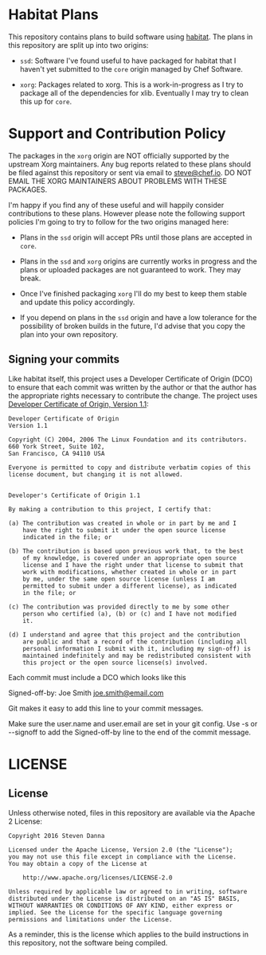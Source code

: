 # Habitat Plans

This repository contains plans to build software using
[habitat](https://www.habitat.sh/).  The plans in this repository are
split up into two origins:

- `ssd`: Software I've found useful to have packaged for habitat that
  I haven't yet submitted to the `core` origin managed by Chef
  Software.

- `xorg`: Packages related to xorg. This is a work-in-progress as I
  try to package all of the dependencies for xlib. Eventually I may
  try to clean this up for `core`.

# Support and Contribution Policy

The packages in the `xorg` origin are NOT officially supported by the
upstream Xorg maintainers. Any bug reports related to these plans
should be filed against this repository or sent via email to
steve@chef.io.  DO NOT EMAIL THE XORG MAINTAINERS ABOUT PROBLEMS WITH
THESE PACKAGES.

I'm happy if you find any of these useful and will happily consider
contributions to these plans. However please note the following
support policies I'm going to try to follow for the two origins
managed here:

- Plans in the `ssd` origin will accept PRs until those plans are
  accepted in `core`.

- Plans in the `ssd` and `xorg` origins are currently works in
  progress and the plans or uploaded packages are not guaranteed to
  work.  They may break.

- Once I've finished packaging `xorg` I'll do my best to keep them
  stable and update this policy accordingly.

- If you depend on plans in the `ssd` origin and have a low tolerance
  for the possibility of broken builds in the future, I'd advise that
  you copy the plan into your own repository.

## Signing your commits

Like habitat itself, this project uses a Developer Certificate of
Origin (DCO) to ensure that each commit was written by the author or
that the author has the appropriate rights necessary to contribute the
change. The project uses [Developer Certificate of Origin, Version 1.1](http://developercertificate.org/):

```
Developer Certificate of Origin
Version 1.1

Copyright (C) 2004, 2006 The Linux Foundation and its contributors.
660 York Street, Suite 102,
San Francisco, CA 94110 USA

Everyone is permitted to copy and distribute verbatim copies of this
license document, but changing it is not allowed.


Developer's Certificate of Origin 1.1

By making a contribution to this project, I certify that:

(a) The contribution was created in whole or in part by me and I
    have the right to submit it under the open source license
    indicated in the file; or

(b) The contribution is based upon previous work that, to the best
    of my knowledge, is covered under an appropriate open source
    license and I have the right under that license to submit that
    work with modifications, whether created in whole or in part
    by me, under the same open source license (unless I am
    permitted to submit under a different license), as indicated
    in the file; or

(c) The contribution was provided directly to me by some other
    person who certified (a), (b) or (c) and I have not modified
    it.

(d) I understand and agree that this project and the contribution
    are public and that a record of the contribution (including all
    personal information I submit with it, including my sign-off) is
    maintained indefinitely and may be redistributed consistent with
    this project or the open source license(s) involved.
```

Each commit must include a DCO which looks like this

Signed-off-by: Joe Smith <joe.smith@email.com>

Git makes it easy to add this line to your commit messages.

Make sure the user.name and user.email are set in your git config.
Use -s or --signoff to add the Signed-off-by line to the end of the
commit message.

# LICENSE

## License

Unless otherwise noted, files in this repository are available via the
Apache 2 License:

```
Copyright 2016 Steven Danna

Licensed under the Apache License, Version 2.0 (the "License");
you may not use this file except in compliance with the License.
You may obtain a copy of the License at

    http://www.apache.org/licenses/LICENSE-2.0

Unless required by applicable law or agreed to in writing, software
distributed under the License is distributed on an "AS IS" BASIS,
WITHOUT WARRANTIES OR CONDITIONS OF ANY KIND, either express or
implied. See the License for the specific language governing
permissions and limitations under the License.
```

As a reminder, this is the license which applies to the build
instructions in this repository, not the software being compiled.
